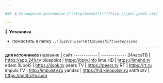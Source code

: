 ```yaml
---

### ★ Расширения дополнения [**httptimeshift**](http://iptv.gen12.net/bugtracker/view.php?id=1675 "")

---
```

📌 **Установка**
- поместить в папку _`..\luaScr\user\httptimeshift\extensions`_

---

**для источников**
название | сайт
------------ | -------------
24часаТВ | https://app.24h.tv
bluepoint | https://bptv.info
lime HD | https://limehd.tv
edem (ILook) | https://ilook.tv
peers TV | https://peers.tv
RT | https://rt.ru
impuls TV | http://impulstv.ru
yandex | https://hd.kinopoisk.ru
antifriztv | https://antifriztv.com

<!---
⚠ **Внимание!**

megogo TV | https://megogo.ru
--->
